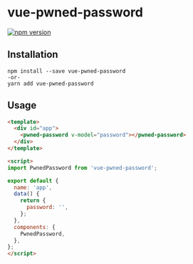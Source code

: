 # vue-pwned-password
[![npm version](https://badge.fury.io/js/%40codejunkies%2Fvue-pwned-password.svg)](https://badge.fury.io/js/%40codejunkies%2Fvue-pwned-password)

## Installation
```
npm install --save vue-pwned-password
-or-
yarn add vue-pwned-password
```

## Usage
```html
<template>
  <div id="app">
    <pwned-password v-model="password"></pwned-password>
  </div>
</template>

<script>
import PwnedPassword from 'vue-pwned-password';

export default {
  name: 'app',
  data() {
    return {
      password: '',
    };
  },
  components: {
    PwnedPassword,
  },
};
</script>
```
